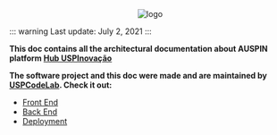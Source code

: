<div align="center">
  <img src="/hub_logo.svg" alt="logo">
</div>

::: warning
Last update: July 2, 2021
:::

**This doc contains all the architectural documentation about AUSPIN platform [Hub USPInovação](https://hubuspinovacao.if.usp.br/)**

**The software project and this doc were made and are maintained by [USPCodeLab](https://codelab.ime.usp.br/). Check it out:**

- [Front End](/frontend/)
- [Back End](/backend/)
- [Deployment](/deployment/)

